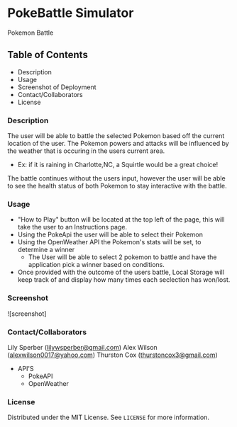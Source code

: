 # PokeBattle Simulator
Pokemon Battle
## Table of Contents
- Description
- Usage
- Screenshot of Deployment
- Contact/Collaborators 
- License


### Description
The user will be able to battle the selected Pokemon based off the current location of the user. The Pokemon powers and attacks will be influenced by the weather that is occuring in the users current area.
- Ex: if it is raining in Charlotte,NC, a Squirtle would be a great choice!

The battle continues without the users input, however the user will be able to see the health status of both Pokemon to stay interactive with the battle. 

### Usage
- "How to Play" button will be located at the top left of the page, this will take the user to an Instructions page.
- Using the PokeApi the user will be able to select their Pokemon
- Using the OpenWeather API the Pokemon's stats will be set, to determine a winner
    - The User will be able to select 2 pokemon to battle and have the application pick a winner based on conditions.
- Once provided with the outcome of the users battle, Local Storage will keep track of and display how many times each seclection has won/lost. 

### Screenshot
![screenshot]

### Contact/Collaborators
Lily Sperber (lilywsperber@gmail.com)
Alex Wilson (alexwilson0017@yahoo.com)
Thurston Cox (thurstoncox3@gmail.com)
- API'S
    - PokeAPI
    - OpenWeather

### License
Distributed under the MIT License. See `LICENSE` for more information.
